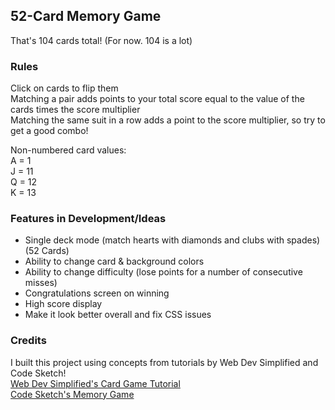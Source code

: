 ## 52-Card Memory Game
That's 104 cards total! (For now. 104 is a lot)

### Rules
Click on cards to flip them  
Matching a pair adds points to your total score equal to the value of the cards times the score multiplier    
Matching the same suit in a row adds a point to the score multiplier, so try to get a good combo!  
  
Non-numbered card values:  
A = 1    
J = 11  
Q = 12  
K = 13  

### Features in Development/Ideas
- Single deck mode (match hearts with diamonds and clubs with spades) (52 Cards)
- Ability to change card & background colors
- Ability to change difficulty (lose points for a number of consecutive misses)
- Congratulations screen on winning
- High score display
- Make it look better overall and fix CSS issues

### Credits
I built this project using concepts from tutorials by Web Dev Simplified and Code Sketch!  
[Web Dev Simplified's Card Game Tutorial](https://youtu.be/NxRwIZWjLtE)  
[Code Sketch's Memory Game](https://www.youtube.com/watch?v=eMhiMsEC9Uk&list=PLLX1I3KXZ-YH-woTgiCfONMya39-Ty8qw&ab_channel=CodeSketch)
